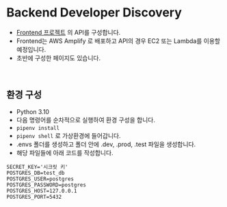 # Backend Developer Discovery
- [Frontend 프로젝트](https://github.com/rha6780/Frontend_Developer_Discovery) 의 API를 구성합니다.
- Frontend는 AWS Amplify 로 배포하고 API의 경우 EC2 또는 Lambda를 이용할 예정입니다.
- 초반에 구성한 페이지도 있습니다.


<br>

## 환경 구성
- Python 3.10
- 다음 명령어를 순차적으로 실행하여 환경 구성을 합니다.
- `pipenv install`
- `pipenv shell` 로 가상환경에 들어갑니다.
- .envs 폴더를 생성하고 폴더 안에 .dev, .prod, .test 파일을 생성합니다. 
- 해당 파일들에 아래 코드를 작성합니다.
```
SECRET_KEY='시크릿 키'
POSTGRES_DB=test_db
POSTGRES_USER=postgres
POSTGRES_PASSWORD=postgres
POSTGRES_HOST=127.0.0.1
POSTGRES_PORT=5432
```
  